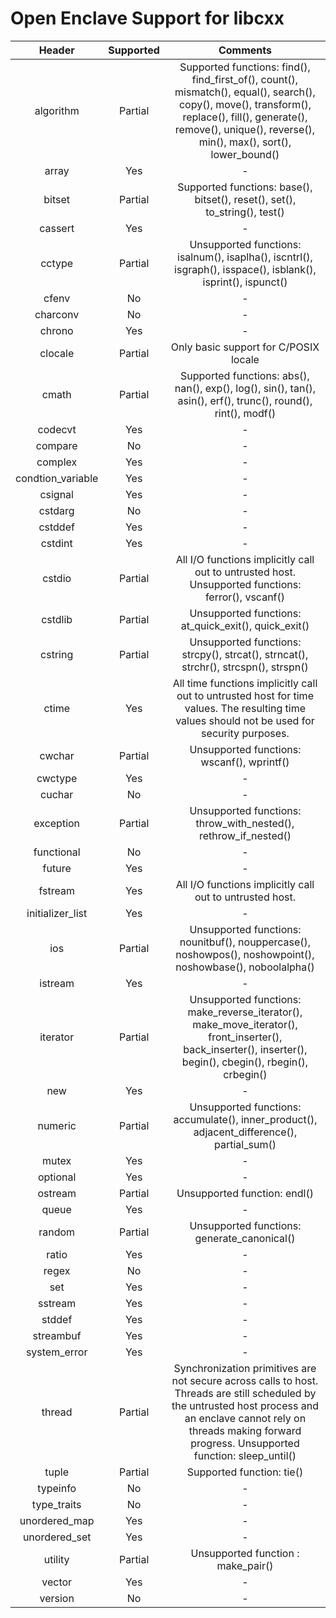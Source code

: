 # Open Enclave Support for libcxx

Header | Supported | Comments |
:---:|:---:|:---:|
algorithm | Partial | Supported functions: find(), find_first_of(), count(), mismatch(), equal(), search(), copy(), move(), transform(), replace(), fill(), generate(), remove(), unique(), reverse(), min(), max(), sort(), lower_bound() |
array | Yes | - |
bitset | Partial | Supported functions: base(), bitset(), reset(), set(), to_string(), test() |
cassert | Yes | - |
cctype | Partial | Unsupported functions: isalnum(), isaplha(), iscntrl(), isgraph(), isspace(), isblank(), isprint(), ispunct() |
cfenv | No | - |
charconv | No | - |
chrono | Yes | - |
clocale | Partial | Only basic support for C/POSIX locale |
cmath | Partial | Supported functions: abs(), nan(), exp(), log(), sin(), tan(), asin(), erf(), trunc(), round(), rint(), modf() |
codecvt | Yes | - |
compare | No | - |
complex | Yes | - |
condtion_variable | Yes | - |
csignal | Yes | - |
cstdarg | No | - |
cstddef | Yes | - |
cstdint | Yes | - |
cstdio | Partial | All I/O functions implicitly call out to untrusted host. Unsupported functions: ferror(), vscanf() |
cstdlib | Partial | Unsupported functions: at_quick_exit(), quick_exit() |
cstring | Partial | Unsupported functions: strcpy(), strcat(), strncat(), strchr(), strcspn(), strspn() |
ctime | Yes | All time functions implicitly call out to untrusted host for time values. The resulting time values should not be used for security purposes. |
cwchar | Partial | Unsupported functions: wscanf(), wprintf() |
cwctype | Yes | - |
cuchar | No | - |
exception | Partial | Unsupported functions: throw_with_nested(), rethrow_if_nested() |
functional | No | - |
future | Yes | - |
fstream | Yes | All I/O functions implicitly call out to untrusted host. |
initializer_list | Yes | - |
ios | Partial | Unsupported functions: nounitbuf(), nouppercase(), noshowpos(), noshowpoint(), noshowbase(), noboolalpha() |
istream | Yes | - |
iterator | Partial | Unsupported functions: make_reverse_iterator(), make_move_iterator(), front_inserter(), back_inserter(), inserter(), begin(), cbegin(), rbegin(), crbegin() |
new | Yes | - |
numeric | Partial | Unsupported functions: accumulate(), inner_product(), adjacent_difference(), partial_sum() |
mutex | Yes | - |
optional | Yes | - |
ostream | Partial | Unsupported function: endl() |
queue | Yes | - |
random | Partial | Unsupported functions: generate_canonical() |
ratio | Yes | - |
regex | No | - |
set | Yes | - |
sstream | Yes | - |
stddef | Yes |  - |
streambuf | Yes | - |
system_error | Yes | - |
thread | Partial | Synchronization primitives are not secure across calls to host. Threads are still scheduled by the untrusted host process and an enclave cannot rely on threads making forward progress. Unsupported function: sleep_until() |
tuple | Partial | Supported function: tie() |
typeinfo | No | - |
type_traits | No | - |
unordered_map | Yes | - |
unordered_set | Yes | - |
utility | Partial | Unsupported function : make_pair() |  
vector | Yes | - |
version | No | - |

